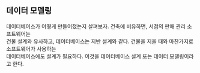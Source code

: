 ## 데이터 모델링
데이터베이스가 어떻게 만들어졌는지 살펴보자. 건축에 비유하면, 서점의 판매 관리 소프트웨어는  
건물 설계와 유사하고, 데이터베이스는 지반 설계와 같다. 건물을 지을 때와 마찬가지로 소프트웨어가 사용하는  
데이터베이스에도 설계가 필요하다. 이것을 데이터베이스 설계 또는 데이터 모델링이라고 한다.